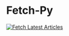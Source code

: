 # Fetch-Py
[![Fetch Latest Articles](https://github.com/soumyadeb-git/Fetch-Py/actions/workflows/main.yml/badge.svg)](https://github.com/soumyadeb-git/Fetch-Py/actions/workflows/main.yml)
